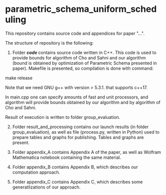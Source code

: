 # parametric_schema_uniform_scheduling

This repository contains source code and appendices for paper "...".

The structure of repository is the following:

1. Folder <i> <b> code </b> </i> contains source code written in C++. 
This code is used to provide bounds for algorithm of Cho and Sahni 
and our algorithm (bound is obtained by optimization of Parametric Schema presented in paper). 
Makefile is presented, so compilation is done with command:

make release

Note that we need GNU g++ with version > 5.3.1. that supports c++17.

In main.cpp one can specify amounts of fast and unit processors, and algorithm will provide bounds obtained by 
our algorithm and by algorithm of Cho and Sahni.

Result of execution is written to folder group_evaluation. 

2. Folder result_and_processing contains our launch results (in folder group_evaluation), as well as file 
(process.py, written in Python) used to prepare tables and graphs for publishing. Tables and graphs are present.

3. Folder appendix_A contains Appendix A of the paper, as well as Wolfram Mathematica notebook containing the same material.

4. Folder appendix_B contains Appendix B, which describes our computation approach.

5. Folder appendix_C contains Appendix C, which describes some generatlizations of our approach.
